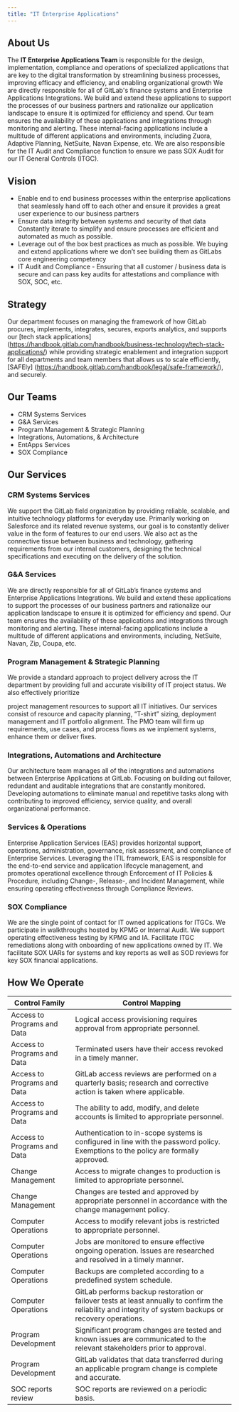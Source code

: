 ```yaml
---
title: "IT Enterprise Applications"
---
```


<link rel="stylesheet" type="text/css" href="/stylesheets/biztech.css" />

## <i class="fas fa-users" id="biz-tech-icons"></i> About Us

The **IT Enterprise Applications Team** is responsible for the design, implementation, compliance and operations of specialized applications that are key to the digital transformation by streamlining business processes, improving efficacy and efficiency, and enabling organizational growth
We are directly responsible for all of GitLab's finance systems and Enterprise Applications Integrations. We build and extend these applications to support the processes of our business partners and rationalize our application landscape to ensure it is optimized for efficiency and spend.
Our team ensures the availability of these applications and integrations through monitoring and alerting. These internal-facing applications include a multitude of different applications and environments, including Zuora, Adaptive Planning, NetSuite, Navan Expense, etc. We are also responsible for the IT Audit and Compliance function to ensure we pass SOX Audit for our IT General Controls (ITGC).

## <i class="fas fa-users" id="biz-tech-icons"></i> Vision

- Enable end to end business processes within the enterprise applications that seamlessly hand off to each other and ensure it provides a great user experience to our business partners
- Ensure data integrity between systems and security of that data
Constantly iterate to simplify and ensure processes are efficient and automated as much as possible.
- Leverage out of the box best practices as much as possible. We buying and extend applications where we don’t see building them as GitLabs core engineering competency
- IT Audit and Compliance - Ensuring that all customer / business data is secure and can pass key audits for attestations and compliance with SOX, SOC, etc.

## <i class="fas fa-users" id="biz-tech-icons"></i> Strategy

Our department focuses on managing the framework of how GitLab procures, implements, integrates, secures, exports analytics, and supports our [tech stack applications] (https://handbook.gitlab.com/handbook/business-technology/tech-stack-applications/) while providing strategic enablement and integration support for all departments and team members that allows us to scale efficiently, [SAFEly] (https://handbook.gitlab.com/handbook/legal/safe-framework/), and securely.

## <i class="fas fa-users" id="biz-tech-icons"></i> Our Teams

- CRM Systems Services
- G&A Services
- Program Management & Strategic Planning
- Integrations, Automations, & Architecture
- EntApps Services
- SOX Compliance

## <i class="fas fa-users" id="biz-tech-icons"></i> Our Services

### CRM Systems Services

We support the GitLab field organization by providing reliable, scalable, and intuitive technology platforms for everyday use. Primarily working on Salesforce and its related revenue systems, our goal is to constantly deliver value in the form of features to our end users. We also act as the connective tissue between business and technology, gathering requirements from our internal customers, designing the technical specifications and executing on the delivery of the solution.

### G&A Services

We are directly responsible for all of GitLab’s finance systems and Enterprise Applications Integrations. We build and extend these applications to support the processes of our business partners and rationalize our application landscape to ensure it is optimized for efficiency and spend. Our team ensures the availability of these applications and integrations through monitoring and alerting. These internal-facing applications include a multitude of different applications and environments, including, NetSuite, Navan, Zip, Coupa, etc.

### Program Management & Strategic Planning

We provide a standard approach to project delivery across the IT department by providing full and accurate visibility of IT project status. We also effectively prioritize 

project management resources to support all IT initiatives. Our services consist of resource and capacity planning, “T-shirt” sizing, deployment management and IT portfolio alignment. The PMO team will firm up requirements, use cases, and process flows as we implement systems, enhance them or deliver fixes.

### Integrations, Automations and Architecture

Our architecture team manages all of the integrations and automations between Enterprise Applications at GitLab. Focusing on building out failover, redundant and auditable integrations that are constantly monitored. Developing automations to eliminate manual and repetitive tasks along with contributing to improved efficiency, service quality, and overall organizational performance.

### Services & Operations

Enterprise Application Services (EAS) provides  horizontal support, operations, administration, governance, risk assessment, and compliance of Enterprise Services. Leveraging the ITIL framework, EAS is responsible for the end-to-end service and application lifecycle management, and promotes operational excellence through Enforcement of IT Policies & Procedure, including Change-, Release-, and Incident Management, while ensuring operating effectiveness through Compliance Reviews.

### SOX Compliance

We are the single point of contact for IT owned applications for ITGCs. We participate in walkthroughs hosted by KPMG or Internal Audit. We support operating effectiveness testing by KPMG and IA. Facilitate ITGC remediations along with onboarding of new applications owned by IT. We facilitate SOX UARs for systems and key reports as well as SOD reviews for key SOX financial applications.

## <i class="fas fa-users" id="biz-tech-icons"></i> How We Operate

| Control Family | Control Mapping |
| ------ | ------ |
| Access to Programs and Data | Logical access provisioning requires approval from appropriate personnel. |
| Access to Programs and Data | Terminated users have their access revoked in a timely manner. |
| Access to Programs and Data | GitLab access reviews are performed on a quarterly basis; research and corrective action is taken where applicable. |
| Access to Programs and Data | The ability to add, modify, and delete accounts is limited to appropriate personnel. |
| Access to Programs and Data | Authentication to in-scope systems is configured in line with the password policy. Exemptions to the policy are formally approved. |
| Change Management | Access to migrate changes to production is limited to appropriate personnel. |
| Change Management | Changes are tested and approved by appropriate personnel in accordance with the change management policy. |
| Computer Operations | Access to modify relevant jobs is restricted to appropriate personnel. |
| Computer Operations | Jobs are monitored to ensure effective ongoing operation. Issues are researched and resolved in a timely manner. |
| Computer Operations | Backups are completed according to a predefined system schedule. |
| Computer Operations | GitLab performs backup restoration or failover tests at least annually to confirm the reliability and integrity of system backups or recovery operations. |
| Program Development | Significant program changes are tested and known issues are communicated to the relevant stakeholders prior to approval. |
| Program Development | GitLab validates that data transferred during an applicable program change is complete and accurate. |
| SOC reports review | SOC reports are reviewed on a periodic basis. |
